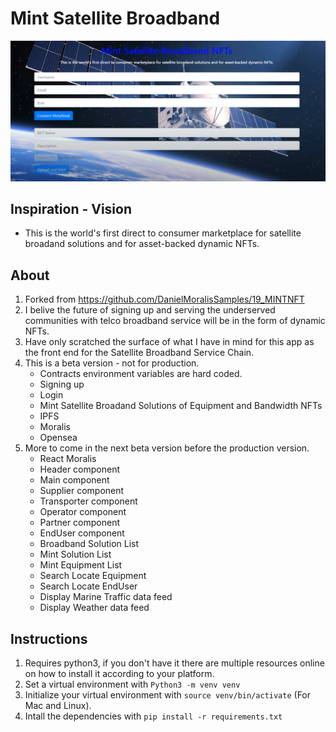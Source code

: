 # Mint Satellite Broadband

<p align="center">
 <img width="1000" src="https://github.com/EdwinLiavaa/satellite-broadband-service-chain-ui/blob/main/pic.png">
</p>

## Inspiration - Vision

  * This is the world's first direct to consumer marketplace for satellite broadand solutions and for asset-backed dynamic NFTs.

## About

1. Forked from https://github.com/DanielMoralisSamples/19_MINTNFT
2. I belive the future of signing up and serving the underserved communities with telco broadband service will be in the form of dynamic NFTs.
3. Have only scratched the surface of what I have in mind for this app as the front end for the Satellite Broadband Service Chain.
4. This is a beta version - not for production.
   - Contracts environment variables are hard coded.
   - Signing up
   - Login
   - Mint Satellite Broadand Solutions of Equipment and Bandwidth NFTs
   - IPFS
   - Moralis
   - Opensea
5. More to come in the next beta version before the production version.
   - React Moralis
   - Header component 
   - Main component
   - Supplier component
   - Transporter component
   - Operator component
   - Partner component
   - EndUser component
   - Broadband Solution List
   - Mint Solution List
   - Mint Equipment List
   - Search Locate Equipment
   - Search Locate EndUser
   - Display Marine Traffic data feed
   - Display Weather data feed

## Instructions
1. Requires python3, if you don't have it there are multiple resources online on how to install it according to your platform.
2. Set a virtual environment with `Python3 -m venv venv`
3. Initialize your virtual environment with `source venv/bin/activate` (For Mac and Linux).
4. Intall the dependencies with `pip install -r requirements.txt`